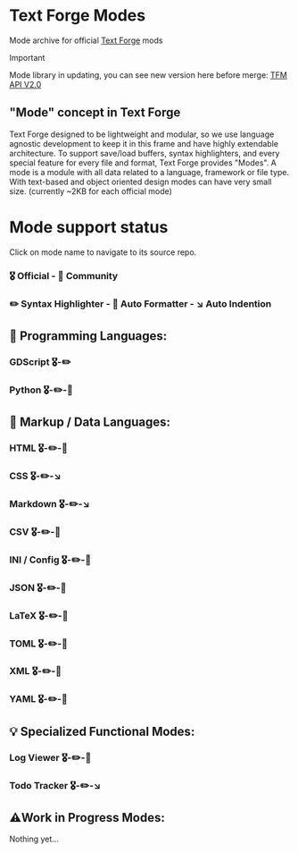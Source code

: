 # Text Forge Modes
Mode archive for official [Text Forge](https://github.com/mkh-user/text-forge) mods

> [!Important]
> Mode library in updating, you can see new version here before merge:
> [TFM API V2.0](https://github.com/text-forge/mode-library/tree/update-tfmapi-2)

## "Mode" concept in Text Forge
Text Forge designed to be lightweight and modular, so we use language agnostic development to keep it in this frame and have highly extendable architecture. To support save/load buffers, syntax highlighters, and every special feature for every file and format, Text Forge provides "Modes". A mode is a module with all data related to a language, framework or file type. With text-based and object oriented design modes can have very small size. (currently ~2KB for each official mode)

# Mode support status

Click on mode name to navigate to its source repo.

### 🎖️ Official - 👥 Community
### ✏️ Syntax Highlighter - 🔄️ Auto Formatter - ↘️ Auto Indention

## 🧠 Programming Languages:
### GDScript 🎖️-✏️
### Python 🎖️-✏️-🔄️
## 📄 Markup / Data Languages:
### HTML 🎖️-✏️-🔄️
### CSS 🎖️-✏️-↘️
### Markdown 🎖️-✏️-↘️
### CSV 🎖️-✏️-🔄️
### INI / Config 🎖️-✏️-🔄️
### JSON 🎖️-✏️-🔄️
### LaTeX 🎖️-✏️-🔄️
### TOML 🎖️-✏️-🔄️
### XML 🎖️-✏️-🔄️
### YAML 🎖️-✏️-🔄️
## 💡 Specialized Functional Modes:
### Log Viewer 🎖️-✏️-🔄️
### Todo Tracker 🎖️-✏️-↘️

## ⚠️Work in Progress Modes:
Nothing yet...
